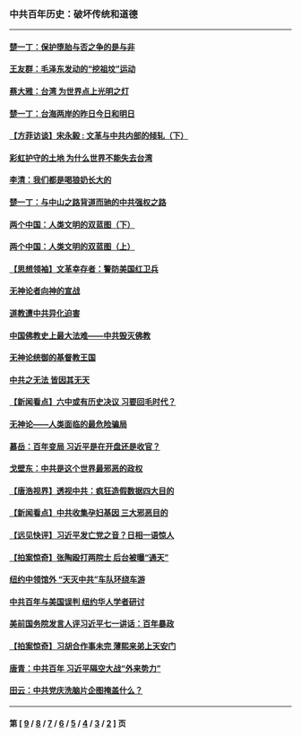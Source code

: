 ### 中共百年历史：破坏传统和道德
---
#### [楚一丁：保护堕胎与否之争的是与非](../../pages/nf1176114/n13815642.md?04100430) 
#### [王友群：毛泽东发动的“挖祖坟”运动](../../pages/nf1176114/n13723639.md?04100430) 
#### [蔡大雅：台湾 为世界点上光明之灯](../../pages/nf1176114/n13531530.md?04100430) 
#### [楚一丁：台海两岸的昨日今日和明日](../../pages/nf1176114/n13531468.md?04100430) 
#### [【方菲访谈】宋永毅 : 文革与中共内部的倾轧（下）](../../pages/nf1176114/n13486836.md?04100430) 
#### [彩虹护守的土地 为什么世界不能失去台湾](../../pages/nf1176114/n13476849.md?04100430) 
#### [李清：我们都是喝狼奶长大的](../../pages/nf1176114/n13471478.md?04100430) 
#### [楚一丁：与中山之路背道而驰的中共强权之路](../../pages/nf1176114/n13437270.md?04100430) 
#### [两个中国：人类文明的双蓝图（下）](../../pages/nf1176114/n13423132.md?04100430) 
#### [两个中国：人类文明的双蓝图（上）](../../pages/nf1176114/n13422687.md?04100430) 
#### [【思想领袖】文革幸存者：警防美国红卫兵](../../pages/nf1176114/n13339289.md?04100430) 
#### [无神论者向神的宣战](../../pages/nf1176114/n13281535.md?04100430) 
#### [道教遭中共异化迫害](../../pages/nf1176114/n13281463.md?04100430) 
#### [中国佛教史上最大法难——中共毁灭佛教](../../pages/nf1176114/n13281397.md?04100430) 
#### [无神论统御的基督教王国](../../pages/nf1176114/n13281280.md?04100430) 
#### [中共之无法 皆因其无天](../../pages/nf1176114/n13281088.md?04100430) 
#### [【新闻看点】六中或有历史决议 习要回毛时代？](../../pages/nf1176114/n13222895.md?04100430) 
#### [无神论——人类面临的最危险骗局](../../pages/nf1176114/n13196137.md?04100430) 
#### [慕岳：百年变局 习近平是在开盘还是收官？](../../pages/nf1176114/n13206516.md?04100430) 
#### [戈壁东：中共是这个世界最邪恶的政权](../../pages/nf1176114/n13085641.md?04100430) 
#### [【唐浩视界】透视中共：疯狂造假数据四大目的](../../pages/nf1176114/n13080590.md?04100430) 
#### [【新闻看点】中共收集孕妇基因 三大邪恶目的](../../pages/nf1176114/n13077182.md?04100430) 
#### [【远见快评】习近平发亡党之音？日相一语惊人](../../pages/nf1176114/n13074809.md?04100430) 
#### [【拍案惊奇】张陶殴打两院士 后台被曝“通天”](../../pages/nf1176114/n13070496.md?04100430) 
#### [纽约中领馆外 “天灭中共”车队环绕车游](../../pages/nf1176114/n13070693.md?04100430) 
#### [中共百年与美国误判 纽约华人学者研讨](../../pages/nf1176114/n13067969.md?04100430) 
#### [美前国务院发言人评习近平七一讲话：百年暴政](../../pages/nf1176114/n13066986.md?04100430) 
#### [【拍案惊奇】习胡合作事未完 薄熙来弟上天安门](../../pages/nf1176114/n13065867.md?04100430) 
#### [唐青：中共百年 习近平隔空大战“外来势力”](../../pages/nf1176114/n13065976.md?04100430) 
#### [田云：中共党庆洗脑片企图掩盖什么？](../../pages/nf1176114/n13064395.md?04100430) 

---
#### 第 [ [9](./9.md?04100430) / [8](./8.md?04100430) / [7](./7.md?04100430) / [6](./6.md?04100430) / [5](./5.md?04100430) / [4](./4.md?04100430) / [3](./3.md?04100430) / [2](./2.md?04100430) ] 页
